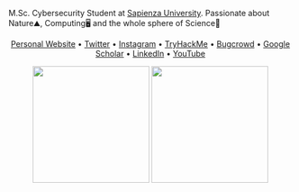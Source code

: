 M.Sc. Cybersecurity Student at [Sapienza University](https://www.uniroma1.it/). Passionate about Nature⛰️, Computing🖥️ and the whole sphere of Science🔭  
<p align="center">
  <a href="https://www.edoardoottavianelli.it" target="_blank">Personal Website</a> •
  <a href="https://twitter.com/edoardottt2" target="_blank">Twitter</a> •
  <a href="https://instagram.com/edoardottt" target="_blank">Instagram</a> •
  <a href="https://tryhackme.com/p/edoardottt" target="_blank">TryHackMe</a> •
  <a href="https://bugcrowd.com/edoardottt" target="_blank">Bugcrowd</a> •
  <a href="https://scholar.google.com/citations?user=Lz9bArIAAAAJ" target="_blank">Google Scholar</a> •
  <a href="https://www.linkedin.com/in/edoardoottavianelli/" target="_blank">LinkedIn</a> •
  <a href="https://www.youtube.com/channel/UCBoJMSbkCGdardyMyuYNyHA" target="_blank">YouTube</a>
</p>
<!--
[![edoardottt's GitHub stats](https://github-readme-stats.vercel.app/api?username=edoardottt)](https://github.com/anuraghazra/github-readme-stats)
-->

<!--
<a href="https://github.com/edoardottt">
  <img src="https://github-readme-stats.vercel.app/api?username=edoardottt&count_private=true&show_icons=true&theme=chartreuse-light" />
</a>
<a href="https://github.com/edoardottt">
  <img src="https://github-readme-stats.vercel.app/api/top-langs/?username=edoardottt&layout=compact&theme=chartreuse-light&langs_count=8" />
</a>
-->

<p align="center">
<img height="207em" src="https://github-readme-stats.vercel.app/api?username=edoardottt&show_icons=true&count_private=true&line_height=28&include_all_commits=true&theme=chartreuse-light" align="center"/>
<img height="207em" src="https://github-readme-stats.vercel.app/api/top-langs/?username=edoardottt&layout=compact&theme=chartreuse-light&langs_count=10" align="center"/>
</p>
